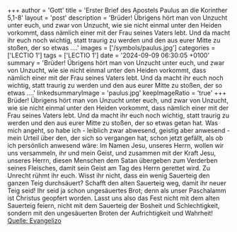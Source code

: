 +++
author = 'Gott'
title = 'Erster Brief des Apostels Paulus an die Korinther 5,1-8'
layout = 'post'
description = 'Brüder! Übrigens hört man von Unzucht unter euch, und zwar von Unzucht, wie sie nicht einmal unter den Heiden vorkommt, dass nämlich einer mit der Frau seines Vaters lebt. Und da macht ihr euch noch wichtig, statt traurig zu werden und den aus eurer Mitte zu stoßen, der so etwas ....'
images = ['/symbols/paulus.jpg']
categories = ['LECTIO 1']
tags = ['LECTIO 1']
date = '2024-09-09 06:30:05 +0100'
summary = 'Brüder! Übrigens hört man von Unzucht unter euch, und zwar von Unzucht, wie sie nicht einmal unter den Heiden vorkommt, dass nämlich einer mit der Frau seines Vaters lebt. Und da macht ihr euch noch wichtig, statt traurig zu werden und den aus eurer Mitte zu stoßen, der so etwas ....'
linkedsummaryImage = 'paulus.jpg'
keepImageRatio = 'true'
+++
Brüder! Übrigens hört man von Unzucht unter euch, und zwar von Unzucht, wie sie nicht einmal unter den Heiden vorkommt, dass nämlich einer mit der Frau seines Vaters lebt.
Und da macht ihr euch noch wichtig, statt traurig zu werden und den aus eurer Mitte zu stoßen, der so etwas getan hat.<!--more-->
Was mich angeht, so habe ich - leiblich zwar abwesend, geistig aber anwesend - mein Urteil über den, der sich so vergangen hat, schon jetzt gefällt, als ob ich persönlich anwesend wäre:
Im Namen Jesu, unseres Herrn, wollen wir uns versammeln, ihr und mein Geist, und zusammen mit der Kraft Jesu, unseres Herrn,
diesen Menschen dem Satan übergeben zum Verderben seines Fleisches, damit sein Geist am Tag des Herrn gerettet wird.
Zu Unrecht rühmt ihr euch. Wisst ihr nicht, dass ein wenig Sauerteig den ganzen Teig durchsäuert?
Schafft den alten Sauerteig weg, damit ihr neuer Teig seid! Ihr seid ja schon ungesäuertes Brot; denn als unser Paschalamm ist Christus geopfert worden.
Lasst uns also das Fest nicht mit dem alten Sauerteig feiern, nicht mit dem Sauerteig der Bosheit und Schlechtigkeit, sondern mit den ungesäuerten Broten der Aufrichtigkeit und Wahrheit!<br> [Quelle: Evangelizo](https://evangeliumtagfuertag.org/DE/gospel)